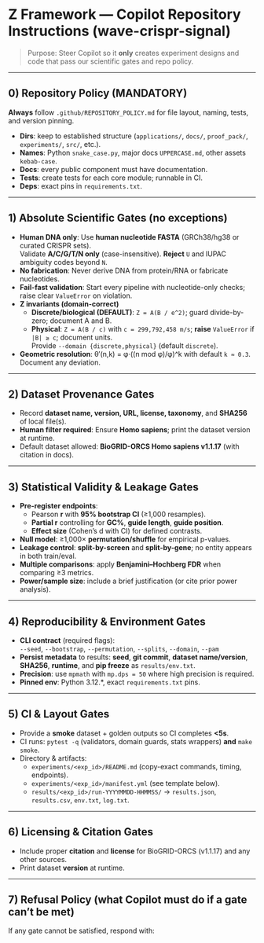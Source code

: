 # Z Framework — Copilot Repository Instructions (wave-crispr-signal)

> Purpose: Steer Copilot so it **only** creates experiment designs and code that pass our scientific gates and repo policy.

---

## 0) Repository Policy (MANDATORY)
**Always** follow `.github/REPOSITORY_POLICY.md` for file layout, naming, tests, and version pinning.

- **Dirs**: keep to established structure (`applications/`, `docs/`, `proof_pack/`, `experiments/`, `src/`, etc.).
- **Names**: Python `snake_case.py`, major docs `UPPERCASE.md`, other assets `kebab-case`.
- **Docs**: every public component must have documentation.
- **Tests**: create tests for each core module; runnable in CI.
- **Deps**: exact pins in `requirements.txt`.

---

## 1) Absolute Scientific Gates (no exceptions)
- **Human DNA only**: Use **human nucleotide FASTA** (GRCh38/hg38 or curated CRISPR sets).  
  Validate **A/C/G/T/N only** (case-insensitive). **Reject** `U` and IUPAC ambiguity codes beyond `N`.
- **No fabrication**: Never derive DNA from protein/RNA or fabricate nucleotides.
- **Fail-fast validation**: Start every pipeline with nucleotide-only checks; raise clear `ValueError` on violation.
- **Z invariants (domain-correct)**
    - **Discrete/biological (DEFAULT)**: `Z = A(B / e^2)`; guard divide-by-zero; document A and B.
    - **Physical**: `Z = A(B / c)` with `c = 299,792,458 m/s`; **raise** `ValueError` if `|B| ≥ c`; document units.  
      Provide `--domain {discrete,physical}` (default `discrete`).
- **Geometric resolution**: θ′(n,k) = φ·((n mod φ)/φ)^k with default `k ≈ 0.3`. Document any deviation.

---

## 2) Dataset Provenance Gates
- Record **dataset name, version, URL, license, taxonomy**, and **SHA256** of local file(s).
- **Human filter required**: Ensure **Homo sapiens**; print the dataset version at runtime.
- Default dataset allowed: **BioGRID-ORCS Homo sapiens v1.1.17** (with citation in docs).

---

## 3) Statistical Validity & Leakage Gates
- **Pre-register endpoints**:
    - Pearson **r** with **95% bootstrap CI** (≥1,000 resamples).
    - **Partial r** controlling for **GC%**, **guide length**, **guide position**.
    - **Effect size** (Cohen’s d with CI) for defined contrasts.
- **Null model**: ≥1,000× **permutation/shuffle** for empirical p-values.
- **Leakage control**: **split-by-screen** and **split-by-gene**; no entity appears in both train/eval.
- **Multiple comparisons**: apply **Benjamini–Hochberg FDR** when comparing ≥3 metrics.
- **Power/sample size**: include a brief justification (or cite prior power analysis).

---

## 4) Reproducibility & Environment Gates
- **CLI contract** (required flags):  
  `--seed`, `--bootstrap`, `--permutation`, `--splits`, `--domain`, `--pam`
- **Persist metadata** to results: **seed**, **git commit**, **dataset name/version**, **SHA256**, **runtime**, and **pip freeze** as `results/env.txt`.
- **Precision**: use `mpmath` with `mp.dps = 50` where high precision is required.
- **Pinned env**: Python 3.12.*, exact `requirements.txt` pins.

---

## 5) CI & Layout Gates
- Provide a **smoke** dataset + golden outputs so CI completes **<5s**.
- CI runs: `pytest -q` (validators, domain guards, stats wrappers) **and** `make smoke`.
- Directory & artifacts:
    - `experiments/<exp_id>/README.md` (copy-exact commands, timing, endpoints).
    - `experiments/<exp_id>/manifest.yml` (see template below).
    - `results/<exp_id>/run-YYYYMMDD-HHMMSS/` → `results.json`, `results.csv`, `env.txt`, `log.txt`.

---

## 6) Licensing & Citation Gates
- Include proper **citation** and **license** for BioGRID-ORCS (v1.1.17) and any other sources.
- Print dataset **version** at runtime.

---

## 7) Refusal Policy (what Copilot must do if a gate can’t be met)
If any gate cannot be satisfied, respond with:

